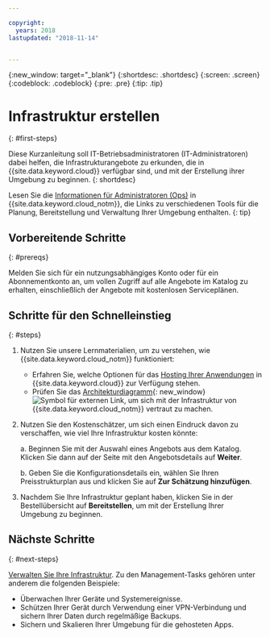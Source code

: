 ```yaml
---

copyright:
  years: 2018
lastupdated: "2018-11-14"


---
```

{:new_window: target="_blank"}
{:shortdesc: .shortdesc}
{:screen: .screen}
{:codeblock: .codeblock}
{:pre: .pre}
{:tip: .tip}

# Infrastruktur erstellen
{: #first-steps}

Diese Kurzanleitung soll IT-Betriebsadministratoren (IT-Administratoren) dabei helfen, die Infrastrukturangebote zu erkunden, die in {{site.data.keyword.cloud}} verfügbar sind, und mit der Erstellung ihrer Umgebung zu beginnen.
{: shortdesc}

Lesen Sie die [Informationen für Administratoren (Ops)](/docs/overview/it-ops-journey.html) in {{site.data.keyword.cloud_notm}}, die Links zu verschiedenen Tools für die Planung, Bereitstellung und Verwaltung Ihrer Umgebung enthalten.
{: tip}

## Vorbereitende Schritte
{: #prereqs}

Melden Sie sich für ein nutzungsabhängiges Konto oder für ein Abonnementkonto an, um vollen Zugriff auf alle Angebote im Katalog zu erhalten, einschließlich der Angebote mit kostenlosen Serviceplänen. 

## Schritte für den Schnelleinstieg
{: #steps}

1. Nutzen Sie unsere Lernmaterialien, um zu verstehen, wie {{site.data.keyword.cloud_notm}} funktioniert:
    * Erfahren Sie, welche Optionen für das [Hosting Ihrer Anwendungen](/docs/overview/ibm-cloud-platform.html#choose-compute) in {{site.data.keyword.cloud}} zur Verfügung stehen.
    * Prüfen Sie das [Architekturdiagramm](https://www.ibm.com/cloud/garage/architectures/infrastructure){: new_window} ![Symbol für externen Link](../icons/launch-glyph.svg), um sich mit der Infrastruktur von {{site.data.keyword.cloud_notm}} vertraut zu machen. 
2. Nutzen Sie den Kostenschätzer, um sich einen Eindruck davon zu verschaffen, wie viel Ihre Infrastruktur kosten könnte: 

    a. Beginnen Sie mit der Auswahl eines Angebots aus dem Katalog. Klicken Sie dann auf der Seite mit den Angebotsdetails auf **Weiter**.
    
    b. Geben Sie die Konfigurationsdetails ein, wählen Sie Ihren Preisstrukturplan aus und klicken Sie auf **Zur Schätzung hinzufügen**. 
3. Nachdem Sie Ihre Infrastruktur geplant haben, klicken Sie in der Bestellübersicht auf **Bereitstellen**, um mit der Erstellung Ihrer Umgebung zu beginnen. 

## Nächste Schritte
{: #next-steps}

[Verwalten Sie Ihre Infrastruktur](/docs/overview/it-ops-journey.html). Zu den Management-Tasks gehören unter anderem die folgenden Beispiele: 

  * Überwachen Ihrer Geräte und Systemereignisse.
  * Schützen Ihrer Gerät durch Verwendung einer VPN-Verbindung und sichern Ihrer Daten durch regelmäßige Backups. 
  * Sichern und Skalieren Ihrer Umgebung für die gehosteten Apps. 

